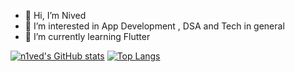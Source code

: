- 👋 Hi, I’m Nived
- 👀 I’m interested in App Development , DSA and Tech in general
- 🌱 I’m currently learning Flutter 

[![n1ved's GitHub stats](https://github-readme-stats-olcd.vercel.app/api?username=n1ved&show_icons=true&theme=transparent&card_width=400&hide_title=true&hide_boarder=true)](https://github.com/n1ved)  [![Top Langs](https://github-readme-stats-olcd.vercel.app/api/top-langs/?username=n1ved&layout=compact&exclude_repo=n1ved.github.io&card_width=350&theme=transparent&hide_boarder=true)](https://github.com/n1ved)

<!---
n1ved/n1ved is a ✨ special ✨ repository because its `README.md` (this file) appears on your GitHub profile.
You can click the Preview link to take a look at your changes.
--->
